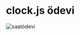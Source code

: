 # clock.js ödevi

![saatödevi](https://user-images.githubusercontent.com/122825698/227726068-af9e253d-3ab5-48f7-93da-8b0050cf390f.jpg)
